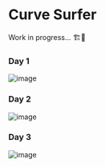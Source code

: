 # Curve Surfer
Work in progress... 🏗️👷

### Day 1
![image](https://github.com/MarkasAis/curve-surfer/assets/39225800/79662e95-a510-4dc4-9651-91161d2cc9eb)

### Day 2
![image](https://github.com/MarkasAis/curve-surfer/assets/39225800/bb08f8ac-d668-41db-ba51-960554b40d16)

### Day 3
![image](https://github.com/MarkasAis/curve-surfer/assets/39225800/59ae06eb-3704-44f2-aa5d-b74cc0fc5558)

